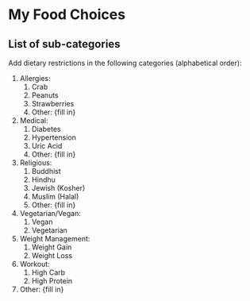 # My Food Choices

## List of sub-categories

Add dietary restrictions in the following categories (alphabetical order):

1. Allergies:
   1. Crab
   1. Peanuts
   1. Strawberries
   1. Other: {fill in}
1. Medical:
   1. Diabetes
   1. Hypertension
   1. Uric Acid
   1. Other: {fill in}
1. Religious:
   1. Buddhist
   1. Hindhu
   1. Jewish (Kosher)
   1. Muslim (Halal)
   1. Other: {fill in}
1. Vegetarian/Vegan:
   1. Vegan
   1. Vegetarian
1. Weight Management:
   1. Weight Gain
   1. Weight Loss
1. Workout:
   1. High Carb
   1. High Protein
1. Other: {fill in}
